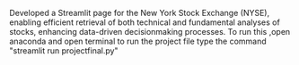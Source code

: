 Developed a Streamlit page for the New York Stock Exchange (NYSE), enabling
efficient retrieval of both technical and fundamental analyses of stocks, enhancing data-driven decisionmaking processes.
To run this ,open anaconda and open terminal
to run the project file type the command "streamlit run projectfinal.py"
